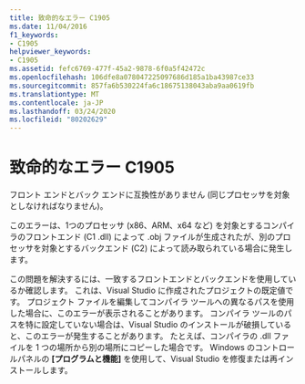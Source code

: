 ```yaml
---
title: 致命的なエラー C1905
ms.date: 11/04/2016
f1_keywords:
- C1905
helpviewer_keywords:
- C1905
ms.assetid: fefc6769-477f-45a2-9878-6f0a5f42472c
ms.openlocfilehash: 106dfe8a078047225097686d185a1ba43987ce33
ms.sourcegitcommit: 857fa6b530224fa6c18675138043aba9aa0619fb
ms.translationtype: MT
ms.contentlocale: ja-JP
ms.lasthandoff: 03/24/2020
ms.locfileid: "80202629"
---
```

# <a name="fatal-error-c1905"></a>致命的なエラー C1905

フロント エンドとバック エンドに互換性がありません (同じプロセッサを対象としなければなりません)。

このエラーは、1つのプロセッサ (x86、ARM、x64 など) を対象とするコンパイラのフロントエンド (C1 .dll) によって .obj ファイルが生成されたが、別のプロセッサを対象とするバックエンド (C2) によって読み取られている場合に発生します。

この問題を解決するには、一致するフロントエンドとバックエンドを使用しているか確認します。 これは、Visual Studio に作成されたプロジェクトの既定値です。 プロジェクト ファイルを編集してコンパイラ ツールへの異なるパスを使用した場合に、このエラーが表示されることがあります。 コンパイラ ツールのパスを特に設定していない場合は、Visual Studio のインストールが破損していると、このエラーが発生することがあります。 たとえば、コンパイラの .dll ファイルを 1 つの場所から別の場所にコピーした場合です。 Windows のコントロールパネルの **[プログラムと機能]** を使用して、Visual Studio を修復または再インストールします。
